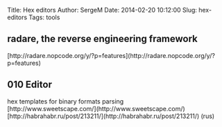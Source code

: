 Title: Hex editors
Author: SergeM
Date: 2014-02-20 10:12:00
Slug: hex-editors
Tags: tools

<div dir="ltr" style="text-align: left;" trbidi="on"><h2 style="text-align: left;">radare, the reverse engineering framework </h2>[http://radare.nopcode.org/y/?p=features](http://radare.nopcode.org/y/?p=features)

<h2 style="text-align: left;">010 Editor</h2><div>hex templates for binary formats parsing</div>[http://www.sweetscape.com/](http://www.sweetscape.com/)
[http://habrahabr.ru/post/213211/](http://habrahabr.ru/post/213211/)&nbsp;(rus)</div>